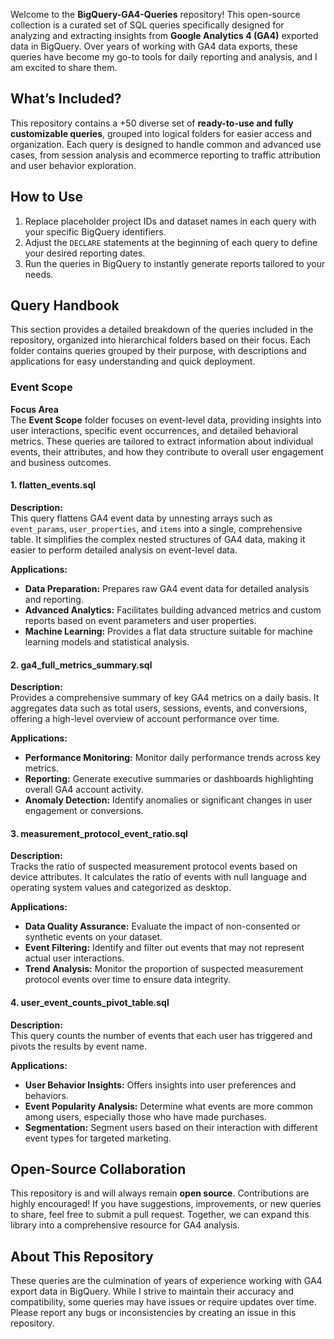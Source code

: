 Welcome to the **BigQuery-GA4-Queries** repository! This open-source collection is a curated set of SQL queries specifically designed for analyzing and extracting insights from **Google Analytics 4 (GA4)** exported data in BigQuery. Over years of working with GA4 data exports, these queries have become my go-to tools for daily reporting and analysis, and I am excited to share them.

## What’s Included?

This repository contains a +50 diverse set of **ready-to-use and fully customizable queries**, grouped into logical folders for easier access and organization. Each query is designed to handle common and advanced use cases, from session analysis and ecommerce reporting to traffic attribution and user behavior exploration.

## How to Use

1. Replace placeholder project IDs and dataset names in each query with your specific BigQuery identifiers.
2. Adjust the `DECLARE` statements at the beginning of each query to define your desired reporting dates.
3. Run the queries in BigQuery to instantly generate reports tailored to your needs.

## Query Handbook

This section provides a detailed breakdown of the queries included in the repository, organized into hierarchical folders based on their focus. Each folder contains queries grouped by their purpose, with descriptions and applications for easy understanding and quick deployment.

### **Event Scope**

**Focus Area**  
The **Event Scope** folder focuses on event-level data, providing insights into user interactions, specific event occurrences, and detailed behavioral metrics. These queries are tailored to extract information about individual events, their attributes, and how they contribute to overall user engagement and business outcomes.

#### **1. flatten_events.sql**

**Description:**  
This query flattens GA4 event data by unnesting arrays such as `event_params`, `user_properties`, and `items` into a single, comprehensive table. It simplifies the complex nested structures of GA4 data, making it easier to perform detailed analysis on event-level data.

**Applications:**

- **Data Preparation:** Prepares raw GA4 event data for detailed analysis and reporting.
- **Advanced Analytics:** Facilitates building advanced metrics and custom reports based on event parameters and user properties.
- **Machine Learning:** Provides a flat data structure suitable for machine learning models and statistical analysis.

#### **2. ga4_full_metrics_summary.sql**

**Description:**  
Provides a comprehensive summary of key GA4 metrics on a daily basis. It aggregates data such as total users, sessions, events, and conversions, offering a high-level overview of account performance over time.

**Applications:**

- **Performance Monitoring:** Monitor daily performance trends across key metrics.
- **Reporting:** Generate executive summaries or dashboards highlighting overall GA4 account activity.
- **Anomaly Detection:** Identify anomalies or significant changes in user engagement or conversions.

#### **3. measurement_protocol_event_ratio.sql**

**Description:**  
Tracks the ratio of suspected measurement protocol events based on device attributes. It calculates the ratio of events with null language and operating system values and categorized as desktop.

**Applications:**

- **Data Quality Assurance:** Evaluate the impact of non-consented or synthetic events on your dataset.
- **Event Filtering:** Identify and filter out events that may not represent actual user interactions.
- **Trend Analysis:** Monitor the proportion of suspected measurement protocol events over time to ensure data integrity.

#### **4. user_event_counts_pivot_table.sql**

**Description:**  
This query counts the number of events that each user has triggered and pivots the results by event name.

**Applications:**

- **User Behavior Insights:** Offers insights into user preferences and behaviors.
- **Event Popularity Analysis:** Determine what events are more common among users, especially those who have made purchases.
- **Segmentation:** Segment users based on their interaction with different event types for targeted marketing.



## Open-Source Collaboration

This repository is and will always remain **open source**. Contributions are highly encouraged! If you have suggestions, improvements, or new queries to share, feel free to submit a pull request. Together, we can expand this library into a comprehensive resource for GA4 analysis.

## About This Repository

These queries are the culmination of years of experience working with GA4 export data in BigQuery. While I strive to maintain their accuracy and compatibility, some queries may have issues or require updates over time. Please report any bugs or inconsistencies by creating an issue in this repository.
